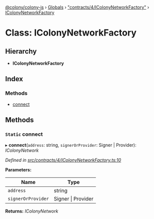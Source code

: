 [@colony/colony-js](../README.md) › [Globals](../globals.md) › ["contracts/4/IColonyNetworkFactory"](../modules/_contracts_4_icolonynetworkfactory_.md) › [IColonyNetworkFactory](_contracts_4_icolonynetworkfactory_.icolonynetworkfactory.md)

# Class: IColonyNetworkFactory

## Hierarchy

* **IColonyNetworkFactory**

## Index

### Methods

* [connect](_contracts_4_icolonynetworkfactory_.icolonynetworkfactory.md#static-connect)

## Methods

### `Static` connect

▸ **connect**(`address`: string, `signerOrProvider`: Signer | Provider): *IColonyNetwork*

*Defined in [src/contracts/4/IColonyNetworkFactory.ts:10](https://github.com/JoinColony/colonyJS/blob/60b53ae/src/contracts/4/IColonyNetworkFactory.ts#L10)*

**Parameters:**

Name | Type |
------ | ------ |
`address` | string |
`signerOrProvider` | Signer &#124; Provider |

**Returns:** *IColonyNetwork*
